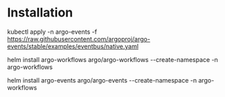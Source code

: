 # Installation

kubectl apply -n argo-events -f https://raw.githubusercontent.com/argoproj/argo-events/stable/examples/eventbus/native.yaml

helm install argo-workflows argo/argo-workflows --create-namespace -n argo-workflows

helm install argo-events  argo/argo-events --create-namespace -n argo-workflows
